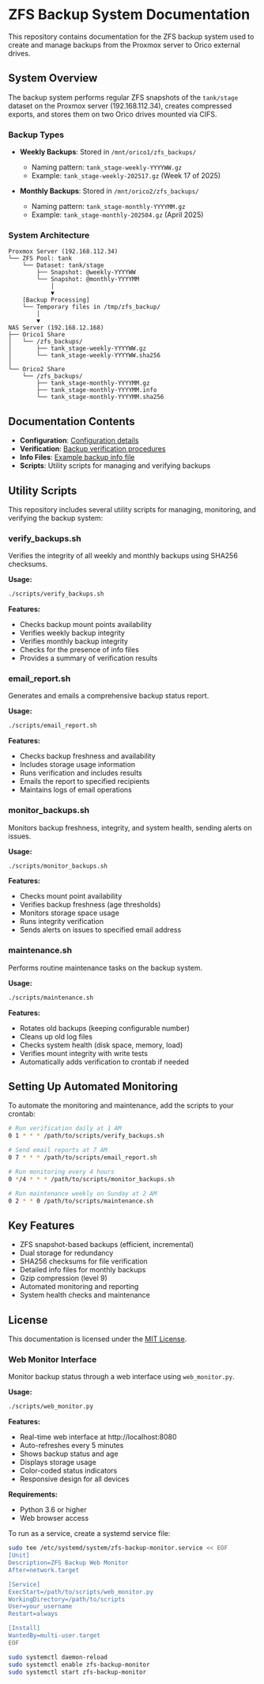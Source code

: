 # ZFS Backup System Documentation

This repository contains documentation for the ZFS backup system used to create and manage backups from the Proxmox server to Orico external drives.

## System Overview

The backup system performs regular ZFS snapshots of the `tank/stage` dataset on the Proxmox server (192.168.112.34), creates compressed exports, and stores them on two Orico drives mounted via CIFS.

### Backup Types

- **Weekly Backups**: Stored in `/mnt/orico1/zfs_backups/`
  - Naming pattern: `tank_stage-weekly-YYYYWW.gz`
  - Example: `tank_stage-weekly-202517.gz` (Week 17 of 2025)
  
- **Monthly Backups**: Stored in `/mnt/orico2/zfs_backups/`
  - Naming pattern: `tank_stage-monthly-YYYYMM.gz`
  - Example: `tank_stage-monthly-202504.gz` (April 2025)

### System Architecture

```
Proxmox Server (192.168.112.34)
└── ZFS Pool: tank
    └── Dataset: tank/stage
        ├── Snapshot: @weekly-YYYYWW
        └── Snapshot: @monthly-YYYYMM
            │
            ▼
    [Backup Processing]
    └── Temporary files in /tmp/zfs_backup/
        │
        ▼
NAS Server (192.168.12.168)
├── Orico1 Share
│   └── /zfs_backups/
│       ├── tank_stage-weekly-YYYYWW.gz
│       └── tank_stage-weekly-YYYYWW.sha256
│
└── Orico2 Share
    └── /zfs_backups/
        ├── tank_stage-monthly-YYYYMM.gz
        ├── tank_stage-monthly-YYYYMM.info
        └── tank_stage-monthly-YYYYMM.sha256
```

## Documentation Contents

- **Configuration**: [Configuration details](docs/configuration.md)
- **Verification**: [Backup verification procedures](docs/backup-verification.md)
- **Info Files**: [Example backup info file](docs/backup-info-example.md)
- **Scripts**: Utility scripts for managing and verifying backups

## Utility Scripts

This repository includes several utility scripts for managing, monitoring, and verifying the backup system:

### verify_backups.sh

Verifies the integrity of all weekly and monthly backups using SHA256 checksums.

**Usage:**
```bash
./scripts/verify_backups.sh
```

**Features:**
- Checks backup mount points availability
- Verifies weekly backup integrity
- Verifies monthly backup integrity
- Checks for the presence of info files
- Provides a summary of verification results

### email_report.sh

Generates and emails a comprehensive backup status report.

**Usage:**
```bash
./scripts/email_report.sh
```

**Features:**
- Checks backup freshness and availability
- Includes storage usage information
- Runs verification and includes results
- Emails the report to specified recipients
- Maintains logs of email operations

### monitor_backups.sh

Monitors backup freshness, integrity, and system health, sending alerts on issues.

**Usage:**
```bash
./scripts/monitor_backups.sh
```

**Features:**
- Checks mount point availability
- Verifies backup freshness (age thresholds)
- Monitors storage space usage
- Runs integrity verification
- Sends alerts on issues to specified email address

### maintenance.sh

Performs routine maintenance tasks on the backup system.

**Usage:**
```bash
./scripts/maintenance.sh
```

**Features:**
- Rotates old backups (keeping configurable number)
- Cleans up old log files
- Checks system health (disk space, memory, load)
- Verifies mount integrity with write tests
- Automatically adds verification to crontab if needed

## Setting Up Automated Monitoring

To automate the monitoring and maintenance, add the scripts to your crontab:

```bash
# Run verification daily at 1 AM
0 1 * * * /path/to/scripts/verify_backups.sh

# Send email reports at 7 AM
0 7 * * * /path/to/scripts/email_report.sh

# Run monitoring every 4 hours
0 */4 * * * /path/to/scripts/monitor_backups.sh

# Run maintenance weekly on Sunday at 2 AM
0 2 * * 0 /path/to/scripts/maintenance.sh
```

## Key Features

- ZFS snapshot-based backups (efficient, incremental)
- Dual storage for redundancy
- SHA256 checksums for file verification
- Detailed info files for monthly backups
- Gzip compression (level 9)
- Automated monitoring and reporting
- System health checks and maintenance

## License

This documentation is licensed under the [MIT License](LICENSE).


### Web Monitor Interface

Monitor backup status through a web interface using `web_monitor.py`.

**Usage:**
```bash
./scripts/web_monitor.py
```

**Features:**
- Real-time web interface at http://localhost:8080
- Auto-refreshes every 5 minutes
- Shows backup status and age
- Displays storage usage
- Color-coded status indicators
- Responsive design for all devices

**Requirements:**
- Python 3.6 or higher
- Web browser access

To run as a service, create a systemd service file:

```bash
sudo tee /etc/systemd/system/zfs-backup-monitor.service << EOF
[Unit]
Description=ZFS Backup Web Monitor
After=network.target

[Service]
ExecStart=/path/to/scripts/web_monitor.py
WorkingDirectory=/path/to/scripts
User=your_username
Restart=always

[Install]
WantedBy=multi-user.target
EOF

sudo systemctl daemon-reload
sudo systemctl enable zfs-backup-monitor
sudo systemctl start zfs-backup-monitor
```

